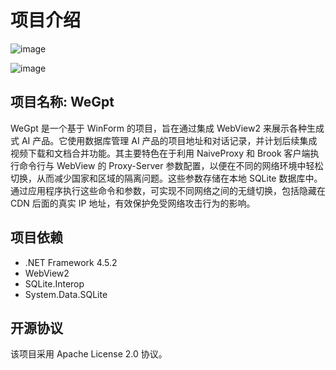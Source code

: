 # 项目介绍

![image](https://github.com/maifeipin/WeGpt/assets/166213212/6bba9778-e853-40f9-9b95-a6df3c971b03)

![image](https://github.com/maifeipin/WeGpt/assets/166213212/f981e9e5-80c1-43e8-bd00-7dbe96f981c9)


## 项目名称: WeGpt

WeGpt 是一个基于 WinForm 的项目，旨在通过集成 WebView2 来展示各种生成式 AI 产品。它使用数据库管理 AI 产品的项目地址和对话记录，并计划后续集成视频下载和文档合并功能。其主要特色在于利用 NaiveProxy 和 Brook 客户端执行命令行与 WebView 的 Proxy-Server 参数配置，以便在不同的网络环境中轻松切换，从而减少国家和区域的隔离问题。这些参数存储在本地 SQLite 数据库中。通过应用程序执行这些命令和参数，可实现不同网络之间的无缝切换，包括隐藏在 CDN 后面的真实 IP 地址，有效保护免受网络攻击行为的影响。

## 项目依赖

- .NET Framework 4.5.2
- WebView2
- SQLite.Interop
- System.Data.SQLite

## 开源协议

该项目采用 Apache License 2.0  协议。 
